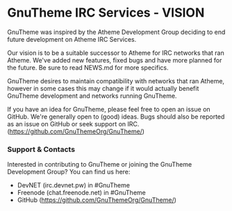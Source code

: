 # GnuTheme IRC Services - VISION

GnuTheme was inspired by the Atheme Development Group deciding to end 
future development on Atheme IRC Services.  

Our vision is to be a suitable successor to Atheme for IRC networks 
that ran Atheme.  We've added new features, fixed bugs and have more 
planned for the future.  Be sure to read NEWS.md for more specifics.  

GnuTheme desires to maintain compatibility with networks that ran 
Atheme, however in some cases this may change if it would actually 
benefit GnuTheme development and networks running GnuTheme.

If you have an idea for GnuTheme, please feel free to open an issue 
on GitHub.  We're generally open to (good) ideas.  Bugs should also 
be reported as an issue on GitHub or seek support on IRC.
(https://github.com/GnuThemeOrg/GnuTheme/)

### Support & Contacts
Interested in contributing to GnuTheme or joining the GnuTheme 
Development Group?  You can find us here: 
* DevNET (irc.devnet.pw) in #GnuTheme
* Freenode (chat.freenode.net) in #GnuTheme
* GitHub (https://github.com/GnuThemeOrg/GnuTheme/)
